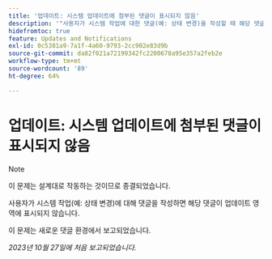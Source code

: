```yaml
---
title: '업데이트: 시스템 업데이트에 첨부된 댓글이 표시되지 않음'
description: '"사용자가 시스템 작업에 대한 댓글(예: 상태 변경)을 작성할 때 해당 댓글이 업데이트 영역에 표시되지 않습니다. ”'
hidefromtoc: true
feature: Updates and Notifications
exl-id: 0c5381a9-7a1f-4a60-9793-2cc902e83d9b
source-git-commit: da82f021a72199342fc2200678a95e357a2feb2e
workflow-type: tm+mt
source-wordcount: '89'
ht-degree: 64%

---
```


# 업데이트: 시스템 업데이트에 첨부된 댓글이 표시되지 않음

<!--
>[!NOTE]
>
>This issue has been closed because it is working as designed.
-->

>[!NOTE]
>
>이 문제는 설계대로 작동하는 것이므로 종결되었습니다.

사용자가 시스템 작업(예: 상태 변경)에 대해 댓글을 작성하면 해당 댓글이 업데이트 영역에 표시되지 않습니다.

이 문제는 새로운 댓글 환경에서 보고되었습니다.

_2023년 10월 27일에 처음 보고되었습니다._
